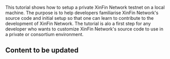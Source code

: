 This tutorial shows how to setup a private XinFin Network testnet on a local machine.
The purpose is to help developers familiarise XinFin Network's source code and initial setup
so that one can learn to contribute to the development of XinFin Network.
The tutorial is alo a first step for any developer who wants to customize XinFin Network's 
source code to use in a private or consortium environment.

## Content to be updated